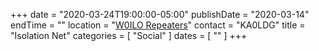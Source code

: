 +++
date = "2020-03-24T19:00:00-05:00"
publishDate = "2020-03-14"
endTime = ""
location = "[W0ILO Repeaters](/radios/)"
contact = "KA0LDG"
title = "Isolation Net"
categories = [ "Social" ]
dates = [ "" ]
+++

